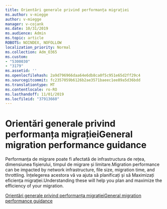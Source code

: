 ```yaml
---
title: Orientări generale privind performanța migrației
ms.author: v-miegge
author: v-miegge
manager: v-cojank
ms.date: 10/31/2019
ms.audience: Admin
ms.topic: article
ROBOTS: NOINDEX, NOFOLLOW
localization_priority: Normal
ms.collection: Adm_O365
ms.custom:
- "5300030"
- "3179"
ms.assetid: ''
ms.openlocfilehash: 2a9d796966daa64e6db8ca0f5c951e65d2ff29c4
ms.sourcegitcommit: fc2357059b6126b2ae3571baeec1ee89a5d36bdd
ms.translationtype: MT
ms.contentlocale: ro-RO
ms.lasthandoff: 11/01/2019
ms.locfileid: "37913660"
---
```

# <a name="general-migration-performance-guidance"></a><span data-ttu-id="e7115-102">Orientări generale privind performanța migrației</span><span class="sxs-lookup"><span data-stu-id="e7115-102">General migration performance guidance</span></span>

<span data-ttu-id="e7115-103">Performanța de migrare poate fi afectată de infrastructura de rețea, dimensiunea fișierului, timpul de migrare și limitare.</span><span class="sxs-lookup"><span data-stu-id="e7115-103">Migration performance can be impacted by network infrastructure, file size, migration time, and throttling.</span></span> <span data-ttu-id="e7115-104">Înțelegerea acestora vă va ajuta să planificați și să Maximizați eficiența migrației.</span><span class="sxs-lookup"><span data-stu-id="e7115-104">Understanding these will help you plan and maximize the efficiency of your migration.</span></span>

[<span data-ttu-id="e7115-105">Orientări generale privind performanța migrației</span><span class="sxs-lookup"><span data-stu-id="e7115-105">General migration performance guidance</span></span>](https://docs.microsoft.com/sharepointmigration/sharepoint-online-and-onedrive-migration-speed)